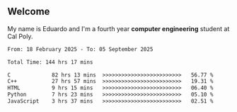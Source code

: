 ## Welcome

 My name is Eduardo and I'm a fourth year **computer engineering** student at Cal Poly.

<!--START_SECTION:waka-->

```txt
From: 18 February 2025 - To: 05 September 2025

Total Time: 144 hrs 17 mins

C             82 hrs 13 mins  >>>>>>>>>>>>>>>>>>>>>>>>>   56.77 %
C++           27 hrs 57 mins  >>>>>>>>>>>>>>>>>>>>>>>>>   19.31 %
HTML          9 hrs 15 mins   >>>>>>>>>>>>>>>>>>>>>>>>>   06.40 %
Python        7 hrs 23 mins   >>>>>>>>>>>>>>>>>>>>>>>>>   05.10 %
JavaScript    3 hrs 37 mins   >>>>>>>>>>>>>>>>>>>>>>>>>   02.51 %
```

<!--END_SECTION:waka-->

<!--
**lalog12/lalog12** is a ✨ _special_ ✨ repository because its `README.md` (this file) appears on your GitHub profile.

Here are some ideas to get you started:

- 🔭 I’m currently working on ...
- 🌱 I’m currently learning ...
- 👯 I’m looking to collaborate on ...
- 🤔 I’m looking for help with ...
- 💬 Ask me about ...
- 📫 How to reach me: ...
- 😄 Pronouns: ...
- ⚡ Fun fact: ...
-->
